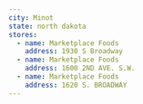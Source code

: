 ```yaml
---
city: Minot
state: north dakota
stores:
  - name: Marketplace Foods
    address: 1930 S Broadway
  - name: Marketplace Foods
    address: 1600 2ND AVE. S.W.
  - name: Marketplace Foods
    address: 1620 S. BROADWAY
---
```

